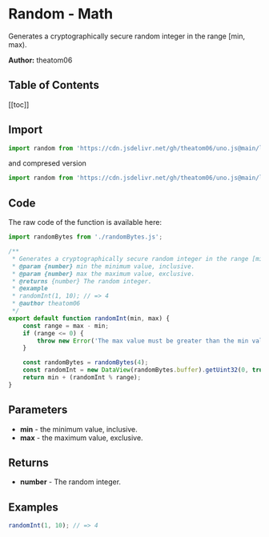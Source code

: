 # Random - Math
Generates a cryptographically secure random integer in the range [min, max).

**Author:** theatom06

## Table of Contents
[[toc]]

## Import 

```js
import random from 'https://cdn.jsdelivr.net/gh/theatom06/uno.js@main/lib/math/random.js';
```
and compresed version
```js
import random from 'https://cdn.jsdelivr.net/gh/theatom06/uno.js@main/lib/math/random.min.js';
```

## Code
The raw code of the function is available here:
```js
import randomBytes from './randomBytes.js';

/**
 * Generates a cryptographically secure random integer in the range [min, max).
 * @param {number} min the minimum value, inclusive.
 * @param {number} max the maximum value, exclusive.
 * @returns {number} The random integer.
 * @example
 * randomInt(1, 10); // => 4
 * @author theatom06
 */
export default function randomInt(min, max) {
    const range = max - min;
    if (range <= 0) {
        throw new Error('The max value must be greater than the min value.');
    }

    const randomBytes = randomBytes(4);
    const randomInt = new DataView(randomBytes.buffer).getUint32(0, true);
    return min + (randomInt % range);
}
```

## Parameters
* **min** - the minimum value, inclusive.
* **max** - the maximum value, exclusive.


## Returns
* **number** - The random integer.


## Examples
```js
randomInt(1, 10); // => 4

```